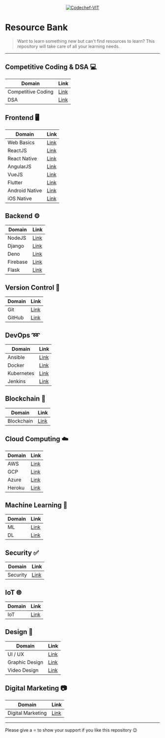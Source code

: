 <p align="center"><a href="https://www.codechefvit.com" target="_blank"><img src="https://s3.amazonaws.com/codechef_shared/sites/all/themes/abessive/logo-3.png" title="CodeChef-VIT" alt="Codechef-VIT"></a>
</p>

# Resource Bank

> <Subtitle>
> Want to learn something new but can't find resources to learn? This repository will take care of all your learning needs.

---

## Competitive Coding & DSA :computer:

| Domain                 | Link                                     |
| ---------------------- | ---------------------------------------- |
| Competitive Coding     | [Link](./CC_and_DSA/CompetitiveCoding.md)|
| DSA                    | [Link](./CC_and_DSA/DSA.md)              |

## Frontend :desktop_computer:

| Domain         | Link                                 |
| -------------- | ------------------------------------ |
| Web Basics     | [Link](./Frontend/WEB.md)            |
| ReactJS        | [Link](./Frontend/REACT.md)          |
| React Native   | [Link](./Frontend/REACT-NATIVE.md)   |
| AngularJS      | [Link](./Frontend/ANGULARJS.md)      |
| VueJS          | [Link](./Frontend/VUEJS.md)          |
| Flutter        | [Link](./Frontend/FLUTTER.md)        |
| Android Native | [Link](./Frontend/ANDROID-STUDIO.md) |
| iOS Native     | [Link](./Frontend/IOS-NATIVE-APP.md) |

## Backend :gear:

| Domain   | Link                          |
| -------- | ----------------------------- |
| NodeJS   | [Link](./Backend/NODEJS.md)   |
| Django   | [Link](./Backend/DJANGO.md)   |
| Deno     | [Link](./Backend/DENO.md)     |
| Firebase | [Link](./Backend/FIREBASE.md) |
| Flask    | [Link](./Backend/FLASK.md)    |

## Version Control :arrows_counterclockwise:

| Domain | Link                               |
| ------ | ---------------------------------- |
| Git    | [Link](./VersionControl/GIT.md)    |
| GitHub | [Link](./VersionControl/GITHUB.md) |

## DevOps :loop:

| Domain     | Link                           |
| ---------- | ------------------------------ |
| Ansible    | [Link](./DevOps/Ansible.md)    |
| Docker     | [Link](./DevOps/Docker.md)     |
| Kubernetes | [Link](./DevOps/Kubernetes.md) |
| Jenkins    | [Link](./DevOps/Jenkins.md)    |

## Blockchain :link:

| Domain     | Link                               |
| ---------- | ---------------------------------- |
| Blockchain | [Link](./Blockchain/blockchain.md) |

## Cloud Computing :cloud:

| Domain | Link                               |
| ------ | ---------------------------------- |
| AWS    | [Link](./CloudComputing/AWS.md)    |
| GCP    | [Link](./CloudComputing/GCP.md)    |
| Azure  | [Link](./CloudComputing/AZURE.md)  |
| Heroku | [Link](./CloudComputing/HEROKU.md) |

## Machine Learning :orange_book:

| Domain | Link                             |
| ------ | -------------------------------- |
| ML     | [Link](./ML/MACHINE_LEARNING.md) |
| DL     | [Link](./ML/DEEP_LEARNING.md)    |

## Security :white_check_mark:

| Domain   | Link                           |
| -------- | ------------------------------ |
| Security | [Link](./Security/SECURITY.md) |

## IoT :globe_with_meridians:

| Domain | Link                 |
| ------ | -------------------- |
| IoT    | [Link](./IoT/IoT.md) |

## Design :art:

| Domain          | Link                              |
| --------------- | --------------------------------- |
| UI / UX         | [Link](./Design/UI_UX.md)         |
| Graphic Design  | [Link](./Design/GRAPHIC.md)         |
| Video Design   | [Link](./Design/VIDEO-DESIGN.md) |

## Digital Marketing :camera:

| Domain            | Link                      |
| ----------------- | ------------------------- |
| Digital Marketing | [Link](./Marketing/DM.md) |

<hr>

Please give a :star: to show your support if you like this repository :wink:

